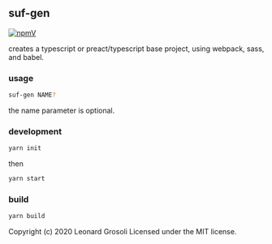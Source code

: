## suf-gen

<span id="BADGE_GENERATION_MARKER_0"></span>
[![npmV](https://img.shields.io/npm/v/suf-gen)](https://www.npmjs.com/package/suf-gen)
<span id="BADGE_GENERATION_MARKER_1"></span>

creates a typescript or preact/typescript base project, using webpack, sass, and babel.

### usage

```sh
suf-gen NAME?
```

the name parameter is optional.

### development

```sh
yarn init
```

then

```sh
yarn start
```

### build

```sh
yarn build
```

<span id="LICENSE_GENERATION_MARKER_0"></span>
Copyright (c) 2020 Leonard Grosoli Licensed under the MIT license.
<span id="LICENSE_GENERATION_MARKER_1"></span>
